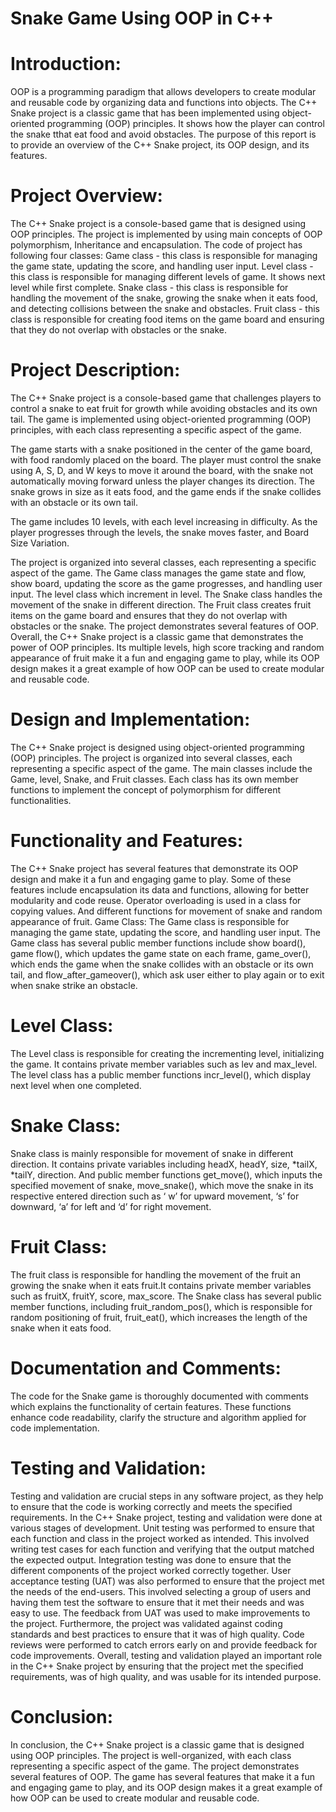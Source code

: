 # Snake Game Using OOP in C++
                             
# Introduction:
OOP is a programming paradigm that allows developers to create modular and reusable code by organizing data and functions into objects. The C++ Snake project is a classic game that has been implemented using object-oriented programming (OOP) principles. It shows how the player can control the snake tthat eat food and avoid obstacles. The purpose of this report is to provide an overview of the C++ Snake project, its OOP design, and its features.

# Project Overview:
The C++ Snake project is a console-based game that is designed using OOP principles. The project is implemented by using main concepts of OOP polymorphism, Inheritance and encapsulation. The code of project has following four classes: 
Game class - this class is responsible for managing the game state, updating the score, and handling user input.
Level class - this class is responsible for managing different levels of game. It shows next level while first complete.
Snake class - this class is responsible for handling the movement of the snake, growing the snake when it eats food, and detecting collisions between the snake and obstacles.
Fruit class - this class is responsible for creating food items on the game board and ensuring that they do not overlap with obstacles or the snake.

# Project Description:
The C++ Snake project is a console-based game that challenges players to control a snake to eat fruit for growth while avoiding obstacles and its own tail. The game is implemented using object-oriented programming (OOP) principles, with each class representing a specific aspect of the game.

The game starts with a snake positioned in the center of the game board, with food randomly placed on the board. The player must control the snake using A, S, D, and W keys to move it around the board, with the snake not automatically moving forward unless the player changes its direction. The snake grows in size as it eats food, and the game ends if the snake collides with an obstacle or its own tail.

The game includes 10 levels, with each level increasing in difficulty. As the player progresses through the levels, the snake moves faster, and Board Size Variation.

The project is organized into several classes, each representing a specific aspect of the game. The Game class manages the game state and flow, show board, updating the score as the game progresses, and handling user input. The level class which increment in level. The Snake class handles the movement of the snake in different direction. The Fruit class creates fruit items on the game board and ensures that they do not overlap with obstacles or the snake.
The project demonstrates several features of OOP. Overall, the C++ Snake project is a classic game that demonstrates the power of OOP principles. Its multiple levels, high score tracking and random appearance of fruit make it a fun and engaging game to play, while its OOP design makes it a great example of how OOP can be used to create modular and reusable code.

# Design and Implementation:
The C++ Snake project is designed using object-oriented programming (OOP) principles. The project is organized into several classes, each representing a specific aspect of the game. The main classes include the Game, level, Snake, and Fruit classes. Each class has its own member functions to implement the concept of polymorphism for different functionalities. 

# Functionality and Features:
The C++ Snake project has several features that demonstrate its OOP design and make it a fun and engaging game to play. Some of these features include encapsulation its data and functions, allowing for better modularity and code reuse. Operator overloading is used in a class for copying values. And different functions for movement of snake and random appearance of fruit.
Game Class:
The Game class is responsible for managing the game state, updating the score, and handling user input. The Game class has several public member functions include show board(), game flow(), which updates the game state on each frame, game_over(), which ends the game when the snake collides with an obstacle or its own tail, and flow_after_gameover(), which ask user either to play again or to exit when snake strike an obstacle.

# Level Class:
The Level class is responsible for creating the incrementing level, initializing the game. It contains private member variables such as lev and max_level. The level class has a public member functions incr_level(), which display next level when one completed.

# Snake Class:
Snake class is mainly responsible for movement of snake in different direction. It contains private variables including headX, headY, size, *tailX, *tailY, direction. And public member functions get_move(), which inputs the specified movement of snake, move_snake(), which move the snake in its respective entered direction such as ‘ w’ for upward movement, ‘s’ for downward, ‘a’ for left and ‘d’ for right movement.

# Fruit Class:
The fruit class is responsible for handling the movement of the fruit an growing the snake when it eats fruit.It contains private member variables such as fruitX, fruitY, score, max_score. The Snake class has several public member functions, including fruit_random_pos(), which is responsible for random positioning of fruit, fruit_eat(), which increases the length of the snake when it eats food.


# Documentation and Comments:
The code for the Snake game is thoroughly documented with comments which explains the functionality of certain features. These functions enhance code readability, clarify the structure and algorithm applied for code implementation.  

# Testing and Validation:
Testing and validation are crucial steps in any software project, as they help to ensure that the code is working correctly and meets the specified requirements. In the C++ Snake project, testing and validation were done at various stages of development.
Unit testing was performed to ensure that each function and class in the project worked as intended. This involved writing test cases for each function and verifying that the output matched the expected output. Integration testing was done to ensure that the different components of the project worked correctly together.
User acceptance testing (UAT) was also performed to ensure that the project met the needs of the end-users. This involved selecting a group of users and having them test the software to ensure that it met their needs and was easy to use. The feedback from UAT was used to make improvements to the project.
Furthermore, the project was validated against coding standards and best practices to ensure that it was of high quality. Code reviews were performed to catch errors early on and provide feedback for code improvements. 
Overall, testing and validation played an important role in the C++ Snake project by ensuring that the project met the specified requirements, was of high quality, and was usable for its intended purpose.

# Conclusion:
In conclusion, the C++ Snake project is a classic game that is designed using OOP principles. The project is well-organized, with each class representing a specific aspect of the game. The project demonstrates several features of OOP. The game has several features that make it a fun and engaging game to play, and its OOP design makes it a great example of how OOP can be used to create modular and reusable code.